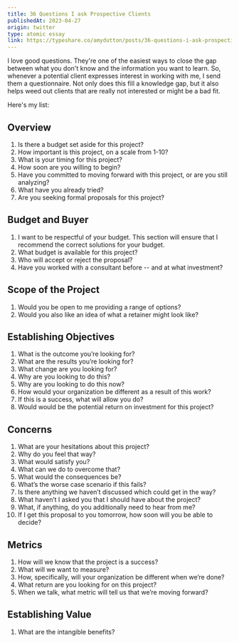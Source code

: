```yaml
---
title: 36 Questions I ask Prospective Clients
publishedAt: 2023-04-27
origin: twitter
type: atomic essay
link: https://typeshare.co/amydutton/posts/36-questions-i-ask-prospective-clients
---
```


I love good questions. They're one of the easiest ways to close the gap between what you don't know and the information you want to learn. So, whenever a potential client expresses interest in working with me, I send them a questionnaire. Not only does this fill a knowledge gap, but it also helps weed out clients that are really not interested or might be a bad fit.

Here's my list:

## Overview

1. Is there a budget set aside for this project?
2. How important is this project, on a scale from 1-10?
3. What is your timing for this project?
4. How soon are you willing to begin?
5. Have you committed to moving forward with this project, or are you still analyzing?
6. What have you already tried?
7. Are you seeking formal proposals for this project?

## Budget and Buyer

1. I want to be respectful of your budget. This section will ensure that I recommend the correct solutions for your budget.
2. What budget is available for this project?
3. Who will accept or reject the proposal?
4. Have you worked with a consultant before -- and at what investment?

## Scope of the Project

1. Would you be open to me providing a range of options?
2. Would you also like an idea of what a retainer might look like?

## Establishing Objectives

1. What is the outcome you’re looking for?
2. What are the results you’re looking for?
3. What change are you looking for?
4. Why are you looking to do this?
5. Why are you looking to do this now?
6. How would your organization be different as a result of this work?
7. If this is a success, what will allow you do?
8. Would would be the potential return on investment for this project?

## Concerns

1. What are your hesitations about this project?
2. Why do you feel that way?
3. What would satisfy you?
4. What can we do to overcome that?
5. What would the consequences be?
6. What’s the worse case scenario if this fails?
7. Is there anything we haven’t discussed which could get in the way?
8. What haven’t I asked you that I should have about the project?
9. What, if anything, do you additionally need to hear from me?
10. If I get this proposal to you tomorrow, how soon will you be able to decide?

## Metrics

1. How will we know that the project is a success?
2. What will we want to measure?
3. How, specifically, will your organization be different when we’re done?
4. What return are you looking for on this project?
5. When we talk, what metric will tell us that we’re moving forward?

## Establishing Value

1. What are the intangible benefits?

